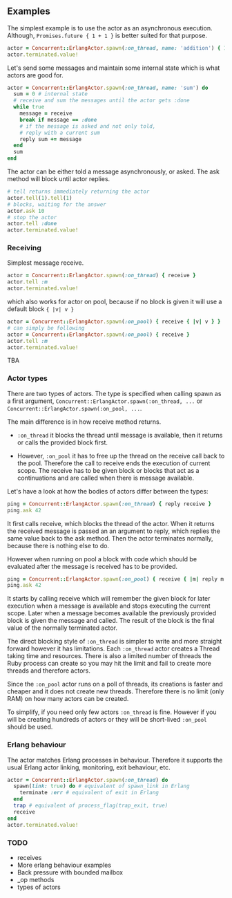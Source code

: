 ## Examples

The simplest example is to use the actor as an asynchronous execution.
Although, `Promises.future { 1 + 1 }` is better suited for that purpose.

```ruby
actor = Concurrent::ErlangActor.spawn(:on_thread, name: 'addition') { 1 + 1 }
actor.terminated.value!
```

Let's send some messages and maintain some internal state 
which is what actors are good for.

```ruby
actor = Concurrent::ErlangActor.spawn(:on_thread, name: 'sum') do
  sum = 0 # internal state
  # receive and sum the messages until the actor gets :done
  while true
    message = receive
    break if message == :done
    # if the message is asked and not only told, 
    # reply with a current sum
    reply sum += message   
  end
  sum
end
```

The actor can be either told a message asynchronously, 
or asked. The ask method will block until actor replies.

```ruby
# tell returns immediately returning the actor 
actor.tell(1).tell(1)
# blocks, waiting for the answer 
actor.ask 10
# stop the actor
actor.tell :done
actor.terminated.value!
```

### Receiving

Simplest message receive.

```ruby
actor = Concurrent::ErlangActor.spawn(:on_thread) { receive }
actor.tell :m
actor.terminated.value!
```

which also works for actor on pool, 
because if no block is given it will use a default block `{ |v| v }` 

```ruby
actor = Concurrent::ErlangActor.spawn(:on_pool) { receive { |v| v } }
# can simply be following
actor = Concurrent::ErlangActor.spawn(:on_pool) { receive }
actor.tell :m
actor.terminated.value!
```

TBA

### Actor types

There are two types of actors. 
The type is specified when calling spawn as a first argument, 
`Concurrent::ErlangActor.spawn(:on_thread, ...` or 
`Concurrent::ErlangActor.spawn(:on_pool, ...`.

The main difference is in how receive method returns.
 
-   `:on_thread` it blocks the thread until message is available, 
    then it returns or calls the provided block first. 
 
-   However, `:on_pool` it has to free up the thread on the receive 
    call back to the pool. Therefore the call to receive ends the 
    execution of current scope. The receive has to be given block
    or blocks that act as a continuations and are called 
    when there is message available.
 
Let's have a look at how the bodies of actors differ between the types:

```ruby
ping = Concurrent::ErlangActor.spawn(:on_thread) { reply receive }
ping.ask 42
```

It first calls receive, which blocks the thread of the actor. 
When it returns the received message is passed an an argument to reply,
which replies the same value back to the ask method. 
Then the actor terminates normally, because there is nothing else to do.

However when running on pool a block with code which should be evaluated 
after the message is received has to be provided. 

```ruby
ping = Concurrent::ErlangActor.spawn(:on_pool) { receive { |m| reply m } }
ping.ask 42
```

It starts by calling receive which will remember the given block for later
execution when a message is available and stops executing the current scope.
Later when a message becomes available the previously provided block is given
the message and called. The result of the block is the final value of the 
normally terminated actor.

The direct blocking style of `:on_thread` is simpler to write and more straight
forward however it has limitations. Each `:on_thread` actor creates a Thread 
taking time and resources. 
There is also a limited number of threads the Ruby process can create 
so you may hit the limit and fail to create more threads and therefore actors.  

Since the `:on_pool` actor runs on a poll of threads, its creations 
is faster and cheaper and it does not create new threads. 
Therefore there is no limit (only RAM) on how many actors can be created.

To simplify, if you need only few actors `:on_thread` is fine. 
However if you will be creating hundreds of actors or 
they will be short-lived `:on_pool` should be used.      

### Erlang behaviour

The actor matches Erlang processes in behaviour. 
Therefore it supports the usual Erlang actor linking, monitoring, exit behaviour, etc.

```ruby
actor = Concurrent::ErlangActor.spawn(:on_thread) do
  spawn(link: true) do # equivalent of spawn_link in Erlang
    terminate :err # equivalent of exit in Erlang    
  end
  trap # equivalent of process_flag(trap_exit, true) 
  receive  
end
actor.terminated.value!
```

### TODO

*   receives
*   More erlang behaviour examples
*   Back pressure with bounded mailbox
*   _op methods
*   types of actors
